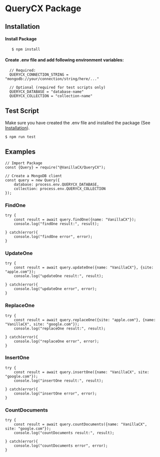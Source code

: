 # QueryCX Package
## Installation
#### Install Package
       $ npm install
#### Create .env file and add following environment variables:
      // Required:
      QUERYCX_CONNECTION_STRING = "mongodb://your/connection/string/here/..."
  
      // Optional (required for test scripts only)
      QUERYCX_DATABASE = "database-name"
      QUERYCX_COLLECTION = "collection-name"

## Test Script
Make sure you have created the .env file and installed the package (See [Installation](#Installation)).

    $ npm run test
    
## Examples
    // Import Package
    const {Query} = require("@VanillaCX/QueryCX");

    // Create a MongoDB client
    const query = new Query({
        database: process.env.QUERYCX_DATABASE,
        collection: process.env.QUERYCX_COLLECTION
    });
### FindOne
    try {
        const result = await query.findOne({name: "VanillaCX"});
        console.log("findOne result:", result);

    } catch(error){
        console.log("findOne error", error);
    }
### UpdateOne
    try {
        const result = await query.updateOne({name: "VanillaCX"}, {site: "apple.com"});
        console.log("updateOne result:", result);

    } catch(error){
        console.log("updateOne error", error);
    }
### ReplaceOne
    try {
        const result = await query.replaceOne({site: "apple.com"}, {name: "VanillaCX", site: "google.com"});
        console.log("replaceOne result:", result);

    } catch(error){
        console.log("replaceOne error", error);
    }
### InsertOne
    try {
        const result = await query.insertOne({name: "VanillaCX", site: "google.com"});
        console.log("insertOne result:", result);

    } catch(error){
        console.log("insertOne error", error);
    }
### CountDocuments
    try {
        const result = await query.countDocuments({name: "VanillaCX", site: "google.com"});
        console.log("countDocuments result:", result);

    } catch(error){
        console.log("countDocuments error", error);
    }